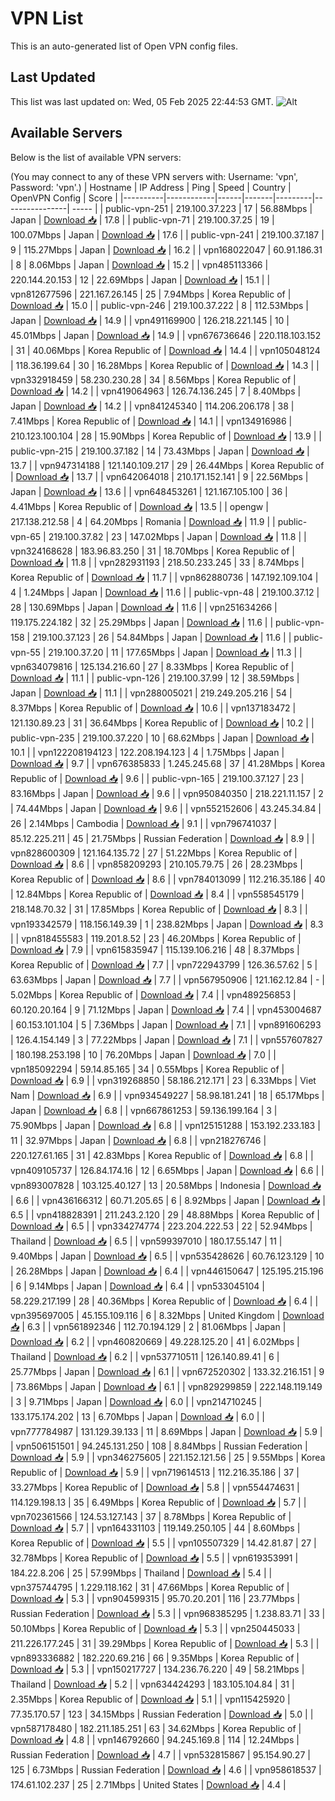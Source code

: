 # VPN List

This is an auto-generated list of Open VPN config files.

## Last Updated

This list was last updated on: Wed, 05 Feb 2025 22:44:53 GMT.
![Alt](https://repobeats.axiom.co/api/embed/186b98318ef1479477931607c1ad7d823f12451f.svg "Repobeats analytics image")

## Available Servers

Below is the list of available VPN servers:

(You may connect to any of these VPN servers with: Username: 'vpn', Password: 'vpn'.)
| Hostname | IP Address | Ping | Speed | Country | OpenVPN Config | Score |
|----------|------------|------|-------|---------|----------------| ----- |
| public-vpn-251 | 219.100.37.223 | 17 | 56.88Mbps | Japan | [Download 📥](./configs/server_0_JP.ovpn) | 17.8 |
| public-vpn-71 | 219.100.37.25 | 19 | 100.07Mbps | Japan | [Download 📥](./configs/server_1_JP.ovpn) | 17.6 |
| public-vpn-241 | 219.100.37.187 | 9 | 115.27Mbps | Japan | [Download 📥](./configs/server_2_JP.ovpn) | 16.2 |
| vpn168022047 | 60.91.186.31 | 8 | 8.06Mbps | Japan | [Download 📥](./configs/server_3_JP.ovpn) | 15.2 |
| vpn485113366 | 220.144.20.153 | 12 | 22.69Mbps | Japan | [Download 📥](./configs/server_4_JP.ovpn) | 15.1 |
| vpn812677596 | 221.167.26.145 | 25 | 7.94Mbps | Korea Republic of | [Download 📥](./configs/server_5_KR.ovpn) | 15.0 |
| public-vpn-246 | 219.100.37.222 | 8 | 112.53Mbps | Japan | [Download 📥](./configs/server_6_JP.ovpn) | 14.9 |
| vpn491169900 | 126.218.221.145 | 10 | 45.01Mbps | Japan | [Download 📥](./configs/server_7_JP.ovpn) | 14.9 |
| vpn676736646 | 220.118.103.152 | 31 | 40.06Mbps | Korea Republic of | [Download 📥](./configs/server_8_KR.ovpn) | 14.4 |
| vpn105048124 | 118.36.199.64 | 30 | 16.28Mbps | Korea Republic of | [Download 📥](./configs/server_9_KR.ovpn) | 14.3 |
| vpn332918459 | 58.230.230.28 | 34 | 8.56Mbps | Korea Republic of | [Download 📥](./configs/server_10_KR.ovpn) | 14.2 |
| vpn419064963 | 126.74.136.245 | 7 | 8.40Mbps | Japan | [Download 📥](./configs/server_11_JP.ovpn) | 14.2 |
| vpn841245340 | 114.206.206.178 | 38 | 7.41Mbps | Korea Republic of | [Download 📥](./configs/server_12_KR.ovpn) | 14.1 |
| vpn134916986 | 210.123.100.104 | 28 | 15.90Mbps | Korea Republic of | [Download 📥](./configs/server_13_KR.ovpn) | 13.9 |
| public-vpn-215 | 219.100.37.182 | 14 | 73.43Mbps | Japan | [Download 📥](./configs/server_14_JP.ovpn) | 13.7 |
| vpn947314188 | 121.140.109.217 | 29 | 26.44Mbps | Korea Republic of | [Download 📥](./configs/server_15_KR.ovpn) | 13.7 |
| vpn642064018 | 210.171.152.141 | 9 | 22.56Mbps | Japan | [Download 📥](./configs/server_16_JP.ovpn) | 13.6 |
| vpn648453261 | 121.167.105.100 | 36 | 4.41Mbps | Korea Republic of | [Download 📥](./configs/server_17_KR.ovpn) | 13.5 |
| opengw | 217.138.212.58 | 4 | 64.20Mbps | Romania | [Download 📥](./configs/server_18_RO.ovpn) | 11.9 |
| public-vpn-65 | 219.100.37.82 | 23 | 147.02Mbps | Japan | [Download 📥](./configs/server_19_JP.ovpn) | 11.8 |
| vpn324168628 | 183.96.83.250 | 31 | 18.70Mbps | Korea Republic of | [Download 📥](./configs/server_20_KR.ovpn) | 11.8 |
| vpn282931193 | 218.50.233.245 | 33 | 8.74Mbps | Korea Republic of | [Download 📥](./configs/server_21_KR.ovpn) | 11.7 |
| vpn862880736 | 147.192.109.104 | 4 | 1.24Mbps | Japan | [Download 📥](./configs/server_22_JP.ovpn) | 11.6 |
| public-vpn-48 | 219.100.37.12 | 28 | 130.69Mbps | Japan | [Download 📥](./configs/server_23_JP.ovpn) | 11.6 |
| vpn251634266 | 119.175.224.182 | 32 | 25.29Mbps | Japan | [Download 📥](./configs/server_24_JP.ovpn) | 11.6 |
| public-vpn-158 | 219.100.37.123 | 26 | 54.84Mbps | Japan | [Download 📥](./configs/server_25_JP.ovpn) | 11.6 |
| public-vpn-55 | 219.100.37.20 | 11 | 177.65Mbps | Japan | [Download 📥](./configs/server_26_JP.ovpn) | 11.3 |
| vpn634079816 | 125.134.216.60 | 27 | 8.33Mbps | Korea Republic of | [Download 📥](./configs/server_27_KR.ovpn) | 11.1 |
| public-vpn-126 | 219.100.37.99 | 12 | 38.59Mbps | Japan | [Download 📥](./configs/server_28_JP.ovpn) | 11.1 |
| vpn288005021 | 219.249.205.216 | 54 | 8.37Mbps | Korea Republic of | [Download 📥](./configs/server_29_KR.ovpn) | 10.6 |
| vpn137183472 | 121.130.89.23 | 31 | 36.64Mbps | Korea Republic of | [Download 📥](./configs/server_30_KR.ovpn) | 10.2 |
| public-vpn-235 | 219.100.37.220 | 10 | 68.62Mbps | Japan | [Download 📥](./configs/server_31_JP.ovpn) | 10.1 |
| vpn122208194123 | 122.208.194.123 | 4 | 1.75Mbps | Japan | [Download 📥](./configs/server_32_JP.ovpn) | 9.7 |
| vpn676385833 | 1.245.245.68 | 37 | 41.28Mbps | Korea Republic of | [Download 📥](./configs/server_33_KR.ovpn) | 9.6 |
| public-vpn-165 | 219.100.37.127 | 23 | 83.16Mbps | Japan | [Download 📥](./configs/server_34_JP.ovpn) | 9.6 |
| vpn950840350 | 218.221.11.157 | 2 | 74.44Mbps | Japan | [Download 📥](./configs/server_35_JP.ovpn) | 9.6 |
| vpn552152606 | 43.245.34.84 | 26 | 2.14Mbps | Cambodia | [Download 📥](./configs/server_36_KH.ovpn) | 9.1 |
| vpn796741037 | 85.12.225.211 | 45 | 21.75Mbps | Russian Federation | [Download 📥](./configs/server_37_RU.ovpn) | 8.9 |
| vpn828600309 | 121.164.135.72 | 27 | 51.22Mbps | Korea Republic of | [Download 📥](./configs/server_38_KR.ovpn) | 8.6 |
| vpn858209293 | 210.105.79.75 | 26 | 28.23Mbps | Korea Republic of | [Download 📥](./configs/server_39_KR.ovpn) | 8.6 |
| vpn784013099 | 112.216.35.186 | 40 | 12.84Mbps | Korea Republic of | [Download 📥](./configs/server_40_KR.ovpn) | 8.4 |
| vpn558545179 | 218.148.70.32 | 31 | 17.85Mbps | Korea Republic of | [Download 📥](./configs/server_41_KR.ovpn) | 8.3 |
| vpn193342579 | 118.156.149.39 | 1 | 238.82Mbps | Japan | [Download 📥](./configs/server_42_JP.ovpn) | 8.3 |
| vpn818455583 | 119.201.8.52 | 23 | 46.20Mbps | Korea Republic of | [Download 📥](./configs/server_43_KR.ovpn) | 7.9 |
| vpn615835947 | 115.139.106.216 | 48 | 8.37Mbps | Korea Republic of | [Download 📥](./configs/server_44_KR.ovpn) | 7.7 |
| vpn722943799 | 126.36.57.62 | 5 | 63.63Mbps | Japan | [Download 📥](./configs/server_45_JP.ovpn) | 7.7 |
| vpn567950906 | 121.162.12.84 | - | 5.02Mbps | Korea Republic of | [Download 📥](./configs/server_46_KR.ovpn) | 7.4 |
| vpn489256853 | 60.120.20.164 | 9 | 71.12Mbps | Japan | [Download 📥](./configs/server_47_JP.ovpn) | 7.4 |
| vpn453004687 | 60.153.101.104 | 5 | 7.36Mbps | Japan | [Download 📥](./configs/server_48_JP.ovpn) | 7.1 |
| vpn891606293 | 126.4.154.149 | 3 | 77.22Mbps | Japan | [Download 📥](./configs/server_49_JP.ovpn) | 7.1 |
| vpn557607827 | 180.198.253.198 | 10 | 76.20Mbps | Japan | [Download 📥](./configs/server_50_JP.ovpn) | 7.0 |
| vpn185092294 | 59.14.85.165 | 34 | 0.55Mbps | Korea Republic of | [Download 📥](./configs/server_51_KR.ovpn) | 6.9 |
| vpn319268850 | 58.186.212.171 | 23 | 6.33Mbps | Viet Nam | [Download 📥](./configs/server_52_VN.ovpn) | 6.9 |
| vpn934549227 | 58.98.181.241 | 18 | 65.17Mbps | Japan | [Download 📥](./configs/server_53_JP.ovpn) | 6.8 |
| vpn667861253 | 59.136.199.164 | 3 | 75.90Mbps | Japan | [Download 📥](./configs/server_54_JP.ovpn) | 6.8 |
| vpn125151288 | 153.192.233.183 | 11 | 32.97Mbps | Japan | [Download 📥](./configs/server_55_JP.ovpn) | 6.8 |
| vpn218276746 | 220.127.61.165 | 31 | 42.83Mbps | Korea Republic of | [Download 📥](./configs/server_56_KR.ovpn) | 6.8 |
| vpn409105737 | 126.84.174.16 | 12 | 6.65Mbps | Japan | [Download 📥](./configs/server_57_JP.ovpn) | 6.6 |
| vpn893007828 | 103.125.40.127 | 13 | 20.58Mbps | Indonesia | [Download 📥](./configs/server_58_ID.ovpn) | 6.6 |
| vpn436166312 | 60.71.205.65 | 6 | 8.92Mbps | Japan | [Download 📥](./configs/server_59_JP.ovpn) | 6.5 |
| vpn418828391 | 211.243.2.120 | 29 | 48.88Mbps | Korea Republic of | [Download 📥](./configs/server_60_KR.ovpn) | 6.5 |
| vpn334274774 | 223.204.222.53 | 22 | 52.94Mbps | Thailand | [Download 📥](./configs/server_61_TH.ovpn) | 6.5 |
| vpn599397010 | 180.17.55.147 | 11 | 9.40Mbps | Japan | [Download 📥](./configs/server_62_JP.ovpn) | 6.5 |
| vpn535428626 | 60.76.123.129 | 10 | 26.28Mbps | Japan | [Download 📥](./configs/server_63_JP.ovpn) | 6.4 |
| vpn446150647 | 125.195.215.196 | 6 | 9.14Mbps | Japan | [Download 📥](./configs/server_64_JP.ovpn) | 6.4 |
| vpn533045104 | 58.229.217.199 | 28 | 40.36Mbps | Korea Republic of | [Download 📥](./configs/server_65_KR.ovpn) | 6.4 |
| vpn395697005 | 45.155.109.116 | 6 | 8.32Mbps | United Kingdom | [Download 📥](./configs/server_66_GB.ovpn) | 6.3 |
| vpn561892346 | 112.70.194.129 | 2 | 81.06Mbps | Japan | [Download 📥](./configs/server_67_JP.ovpn) | 6.2 |
| vpn460820669 | 49.228.125.20 | 41 | 6.02Mbps | Thailand | [Download 📥](./configs/server_68_TH.ovpn) | 6.2 |
| vpn537710511 | 126.140.89.41 | 6 | 25.77Mbps | Japan | [Download 📥](./configs/server_69_JP.ovpn) | 6.1 |
| vpn672520302 | 133.32.216.151 | 9 | 73.86Mbps | Japan | [Download 📥](./configs/server_70_JP.ovpn) | 6.1 |
| vpn829299859 | 222.148.119.149 | 3 | 9.71Mbps | Japan | [Download 📥](./configs/server_71_JP.ovpn) | 6.0 |
| vpn214710245 | 133.175.174.202 | 13 | 6.70Mbps | Japan | [Download 📥](./configs/server_72_JP.ovpn) | 6.0 |
| vpn777784987 | 131.129.39.133 | 11 | 8.69Mbps | Japan | [Download 📥](./configs/server_73_JP.ovpn) | 5.9 |
| vpn506151501 | 94.245.131.250 | 108 | 8.84Mbps | Russian Federation | [Download 📥](./configs/server_74_RU.ovpn) | 5.9 |
| vpn346275605 | 221.152.121.56 | 25 | 9.55Mbps | Korea Republic of | [Download 📥](./configs/server_75_KR.ovpn) | 5.9 |
| vpn719614513 | 112.216.35.186 | 37 | 33.27Mbps | Korea Republic of | [Download 📥](./configs/server_76_KR.ovpn) | 5.8 |
| vpn554474631 | 114.129.198.13 | 35 | 6.49Mbps | Korea Republic of | [Download 📥](./configs/server_77_KR.ovpn) | 5.7 |
| vpn702361566 | 124.53.127.143 | 37 | 8.78Mbps | Korea Republic of | [Download 📥](./configs/server_78_KR.ovpn) | 5.7 |
| vpn164331103 | 119.149.250.105 | 44 | 8.60Mbps | Korea Republic of | [Download 📥](./configs/server_79_KR.ovpn) | 5.5 |
| vpn105507329 | 14.42.81.87 | 27 | 32.78Mbps | Korea Republic of | [Download 📥](./configs/server_80_KR.ovpn) | 5.5 |
| vpn619353991 | 184.22.8.206 | 25 | 57.99Mbps | Thailand | [Download 📥](./configs/server_81_TH.ovpn) | 5.4 |
| vpn375744795 | 1.229.118.162 | 31 | 47.66Mbps | Korea Republic of | [Download 📥](./configs/server_82_KR.ovpn) | 5.3 |
| vpn904599315 | 95.70.20.201 | 116 | 23.77Mbps | Russian Federation | [Download 📥](./configs/server_83_RU.ovpn) | 5.3 |
| vpn968385295 | 1.238.83.71 | 33 | 50.10Mbps | Korea Republic of | [Download 📥](./configs/server_84_KR.ovpn) | 5.3 |
| vpn250445033 | 211.226.177.245 | 31 | 39.29Mbps | Korea Republic of | [Download 📥](./configs/server_85_KR.ovpn) | 5.3 |
| vpn893336882 | 182.220.69.216 | 66 | 9.35Mbps | Korea Republic of | [Download 📥](./configs/server_86_KR.ovpn) | 5.3 |
| vpn150217727 | 134.236.76.220 | 49 | 58.21Mbps | Thailand | [Download 📥](./configs/server_87_TH.ovpn) | 5.2 |
| vpn634424293 | 183.105.104.84 | 31 | 2.35Mbps | Korea Republic of | [Download 📥](./configs/server_88_KR.ovpn) | 5.1 |
| vpn115425920 | 77.35.170.57 | 123 | 34.15Mbps | Russian Federation | [Download 📥](./configs/server_89_RU.ovpn) | 5.0 |
| vpn587178480 | 182.211.185.251 | 63 | 34.62Mbps | Korea Republic of | [Download 📥](./configs/server_90_KR.ovpn) | 4.8 |
| vpn146792660 | 94.245.169.8 | 114 | 12.24Mbps | Russian Federation | [Download 📥](./configs/server_91_RU.ovpn) | 4.7 |
| vpn532815867 | 95.154.90.27 | 125 | 6.73Mbps | Russian Federation | [Download 📥](./configs/server_92_RU.ovpn) | 4.6 |
| vpn958618537 | 174.61.102.237 | 25 | 2.71Mbps | United States | [Download 📥](./configs/server_93_US.ovpn) | 4.4 |
